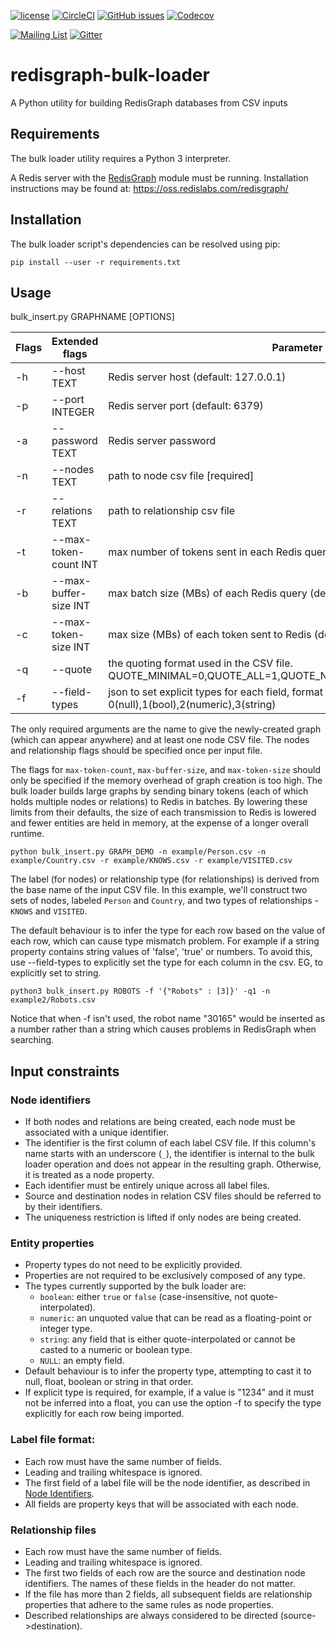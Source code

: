 [![license](https://img.shields.io/github/license/RedisGraph/redisgraph-bulk-loader.svg)](https://github.com/RedisGraph/redisgraph-bulk-loader)
[![CircleCI](https://circleci.com/gh/RedisGraph/redisgraph-bulk-loader/tree/master.svg?style=svg)](https://circleci.com/gh/RedisGraph/redisgraph-bulk-loader/tree/master)
[![GitHub issues](https://img.shields.io/github/release/RedisGraph/redisgraph-bulk-loader.svg)](https://github.com/RedisGraph/redisgraph-bulk-loader/releases/latest)
[![Codecov](https://codecov.io/gh/RedisGraph/redisgraph-bulk-loader/branch/master/graph/badge.svg)](https://codecov.io/gh/RedisGraph/redisgraph-bulk-loader)

[![Mailing List](https://img.shields.io/badge/Mailing%20List-RedisGraph-blue)](https://groups.google.com/forum/#!forum/redisgraph)
[![Gitter](https://badges.gitter.im/RedisLabs/RedisGraph.svg)](https://gitter.im/RedisLabs/RedisGraph?utm_source=badge&utm_medium=badge&utm_campaign=pr-badge)

# redisgraph-bulk-loader
A Python utility for building RedisGraph databases from CSV inputs

## Requirements
The bulk loader utility requires a Python 3 interpreter.

A Redis server with the [RedisGraph](https://github.com/RedisLabsModules/RedisGraph) module must be running. Installation instructions may be found at:
https://oss.redislabs.com/redisgraph/

## Installation
The bulk loader script's dependencies can be resolved using pip:
```
pip install --user -r requirements.txt
```

## Usage
bulk_insert.py GRAPHNAME [OPTIONS]

| Flags   | Extended flags        |    Parameter                                                    |
|---------|-----------------------|-----------------------------------------------------------------|
|  -h     | --host TEXT           |    Redis server host (default: 127.0.0.1)                       |
|  -p     | --port INTEGER        |    Redis server port   (default: 6379)                          |
|  -a     | --password TEXT       |    Redis server password                                        |
|  -n     | --nodes TEXT          |    path to node csv file [required]                             |
|  -r     | --relations TEXT      |    path to relationship csv file                                |
|  -t     | --max-token-count INT |    max number of tokens sent in each Redis query (default 1024) |
|  -b     | --max-buffer-size INT |    max batch size (MBs) of each Redis query (default 4096)      |
|  -c     | --max-token-size INT  |    max size (MBs) of each token sent to Redis (default 500)     |
|  -q     | --quote               |    the quoting format used in the CSV file. QUOTE_MINIMAL=0,QUOTE_ALL=1,QUOTE_NONNUMERIC=2,QUOTE_NONE=3 |
|  -f     | --field-types         |    json to set explicit types for each field, format {<label>:[<col1 type>, <col2 type> ...]} where type can be 0(null),1(bool),2(numeric),3(string)       |


The only required arguments are the name to give the newly-created graph (which can appear anywhere) and at least one node CSV file.
The nodes and relationship flags should be specified once per input file.

The flags for `max-token-count`, `max-buffer-size`, and `max-token-size` should only be specified if the memory overhead of graph creation is too high. The bulk loader builds large graphs by sending binary tokens (each of which holds multiple nodes or relations) to Redis in batches. By lowering these limits from their defaults, the size of each transmission to Redis is lowered and fewer entities are held in memory, at the expense of a longer overall runtime.

```
python bulk_insert.py GRAPH_DEMO -n example/Person.csv -n example/Country.csv -r example/KNOWS.csv -r example/VISITED.csv
```
The label (for nodes) or relationship type (for relationships) is derived from the base name of the input CSV file. In this example, we'll construct two sets of nodes, labeled `Person` and `Country`, and two types of relationships - `KNOWS` and `VISITED`.

The default behaviour is to infer the type for each row based on the value of each row, which can cause type mismatch problem. For example if a string property contains string values of 'false', 'true' or numbers. To avoid this, use --field-types to explicitly set the type for each column in the csv. 
EG, to explicitly set to string.

```
python3 bulk_insert.py ROBOTS -f '{"Robots" : [3]}' -q1 -n example2/Robots.csv 
```

Notice that when -f isn't used, the robot name "30165" would be inserted as a number rather than a string which causes problems in RedisGraph when searching. 

## Input constraints
### Node identifiers
- If both nodes and relations are being created, each node must be associated with a unique identifier.
- The identifier is the first column of each label CSV file. If this column's name starts with an underscore (`_`), the identifier is internal to the bulk loader operation and does not appear in the resulting graph. Otherwise, it is treated as a node property.
- Each identifier must be entirely unique across all label files.
- Source and destination nodes in relation CSV files should be referred to by their identifiers.
- The uniqueness restriction is lifted if only nodes are being created.

### Entity properties
- Property types do not need to be explicitly provided.
- Properties are not required to be exclusively composed of any type.
- The types currently supported by the bulk loader are:
    - `boolean`: either `true` or `false` (case-insensitive, not quote-interpolated).
    - `numeric`: an unquoted value that can be read as a floating-point or integer type.
    - `string`: any field that is either quote-interpolated or cannot be casted to a numeric or boolean type.
    - `NULL`: an empty field.
- Default behaviour is to infer the property type, attempting to cast it to null, float, boolean or string in that order. 
- If explicit type is required, for example, if a value is "1234" and it must not be inferred into a float, you can use the option -f to specify the type explicitly for each row being imported. 

### Label file format:
- Each row must have the same number of fields.
- Leading and trailing whitespace is ignored.
- The first field of a label file will be the node identifier, as described in [Node Identifiers](#node-identifiers).
- All fields are property keys that will be associated with each node.

### Relationship files
- Each row must have the same number of fields.
- Leading and trailing whitespace is ignored.
- The first two fields of each row are the source and destination node identifiers. The names of these fields in the header do not matter.
- If the file has more than 2 fields, all subsequent fields are relationship properties that adhere to the same rules as node properties.
- Described relationships are always considered to be directed (source->destination).

